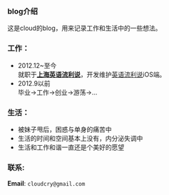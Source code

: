 ### blog介绍
这是cloud的blog，用来记录工作和生活中的一些想法。

### 工作：
- 2012.12~至今  
  就职于[**上海英语流利说**](http://liulishuo.com/)，开发维护[英语流利说](http://goo.gl/JzBGjD)iOS端。  
- 2012.9以前  
  毕业->工作->创业->游荡->…
  
### 生活： 
* 被妹子甩后，困惑与单身的痛苦中
* 生活的时间和空间基本上没有，内分泌失调中
* 生活和工作和谐一直还是个美好的愿望
  
### 联系:
 **Email**: `cloudcry@gmail.com`

